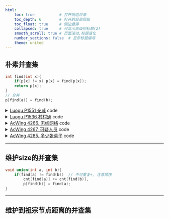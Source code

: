```yaml
---
html:
    toc: true           # 打开侧边目录
    toc_depth: 6        # 打开的目录层级
    toc_float: true     # 侧边悬停
    collapsed: true     # 只显示高级别标题(2)
    smooth_scroll: true # 页面滚动,标题变化
    number_sections: false  # 显示标题编号
    theme: united
--- 
```


## 朴素并查集


```cpp
int find(int x){
    if(p[x] != x) p[x] = find(p[x]);
    return p[x]; 
}
// 合并
p[find(a)] = find(b);
```


<details><summary><a href="https://www.luogu.com.cn/problem/P1551" target="_blank">Luogu P1551 亲戚</a> code</summary>

```cpp
#include <iostream>
using namespace std;

const int N=5e3+10;

int p[N];
int n, m, q;

int find(int x){
    if(p[x] != x) p[x] = find(p[x]);
    return p[x];
}

int main(){
    cin>>n>>m>>q;
    for(int i=1; i<=n; i++) p[i] = i;
    for(int i=1; i<=m; i++){
        int a, b; scanf("%d%d", &a, &b);
        p[ find(b) ] = find(a);
    }
    for(int i=1; i<=q; i++){
        int a, b; scanf("%d%d", &a, &b);
        p[a] = find(a), p[b] = find(b);
        cout<< ((p[a] == p[b]) ? "Yes" : "No") << "\n";
    }

    return 0;
}
```
</details>



<details><summary><a href="https://www.luogu.com.cn/problem/P1536" target="_blank">Luogu P1536 村村通</a> code</summary>

```cpp
#include <iostream>
using namespace std;

const int N=1e3+10;

int p[N];
int n, m;

int find(int x){
    if(p[x] != x) p[x] = find(p[x]);
    return p[x];
}

void solve(){
    for(int i=1; i<=n; i++) p[i]=i;
    *p = 0;

    for(int i=1; i<=m; i++){
        int a, b; scanf("%d%d", &a, &b);
        p[a] = find(a), p[b] = find(b);
        if(p[a] != p[b])
            p[find(a)] = find(b);
    }

    for(int i=1; i<=n; i++)
        if(p[i] == i)  // 统计孤岛
            p[0]++;

    cout<<p[0]-1<<"\n";
}

int main(){
    while(cin>>n , n){
        cin>>m;
        solve();
    }
    return 0;
}
```
</details>


<details><summary><a href="https://www.acwing.com/problem/content/4269/" target="_blank">AcWing 4266. 无线网络</a> code</summary>

```cpp
#define fst first
#define sed second
#include <iostream>
#include <cmath>
using namespace std;

typedef pair<int, int> PII;

const int N=1e3+10;

int p[N];
PII a[N];   // 坐标
int n, d;

int find(int x){
    if(p[x] != x) p[x] = find(p[x]);
    return p[x];
}

bool ck(int i, int j){
    if( pow(abs(a[i].fst-a[j].fst),2) + pow(abs(a[i].sed-a[j].sed),2 ) <= d*d)
        return 1;
    return 0;
}

int main(){
    cin>>n>>d;
    for(int i=1; i<=n; i++)
        scanf("%d%d", &a[i].fst, &a[i].sed);

    char c; while(cin>>c){
        int a, b;
        if(c=='O'){
            scanf("%d", &a);
            p[a] = a;   // 开机
            
            for(int i=1; i<=n; i++)
                if(p[i]!=0 && ck(i, a))
                    p[find(i)] = a;
        }    
        else{
            scanf("%d%d", &a, &b);
            if(p[a] && p[b] && find(b) == find(a))
                cout<<"SUCCESS\n";
            else
                cout<<"FAIL\n";
        }
        //for(int i=1; i<=n; i++) cout<<p[i]<<" "; cout<<"\n";
    }
    return 0;
}
```
</details>


<details><summary><a href="https://www.acwing.com/problem/content/4270/" target="_blank">AcWing 4267. 可疑人员</a> code</summary>

```cpp
#include <iostream>
using namespace std;

const int N=3e4+10;

int p[N];   // 每个学生的社团
int n, m;

int find(int x){
    if(p[x] != x) p[x] = find(p[x]);
    return p[x];
}

void solve(){
    for(int i=0; i<n; i++) p[i] = i;
    for(int i=1; i<=m; i++){
        int k, x, y; scanf("%d%d", &k, &x);
        for(int i=2; i<=k; i++) 
            scanf("%d", &y), p[find(x)] = find(y);  // 与后面合并
    }
    int root = find(0), res=0;
    for(int i=0; i<n; i++)
        if(find(i) == root) res++;
    cout<<res<<"\n";
}

int main(){
    while(cin>>n>>m, n) solve();
    return 0;
}
```
</details>

<details><summary><a href="https://www.acwing.com/problem/content/description/4288/" target="_blank">AcWing 4285. 多少张桌子</a> code</summary>

```cpp
#include <iostream>
#include <set>
using namespace std;

const int N=1e3+10;

int p[N];
int n, m;

int find(int x){
    if(x != p[x]) p[x] = find(p[x]);
    return p[x];
}

void solve(){
    cin>>n>>m;
    for(int i=1; i<=n; i++) p[i]=i;
    for(int i=1; i<=m; i++){
        int a, b; scanf("%d%d", &a, &b);
        p[find(a)] = find(b);
    }
    set<int> cnt;
    for(int i=1; i<=n; i++)
        cnt.insert(find(i));
    cout<<cnt.size()<<"\n";
}

int main(){
    int T; cin>>T;
    while(T--) solve();
    return 0;
}
```
</details>


---
## 维护size的并查集

```cpp
void union(int a, int b){
    if(find(a) != find(b))  // 不可重复+, 注意顺序
        cnt[find(a)] += cnt[find(b)],   
        p[find(b)] = find(a);
}
```

---
## 维护到祖宗节点距离的并查集


